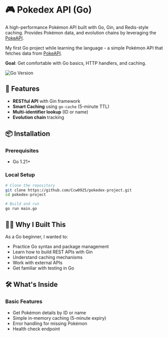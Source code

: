 # 🎮 Pokedex API (Go)

A high-performance Pokémon API built with Go, Gin, and Redis-style caching. Provides Pokémon data, and evolution chains by leveraging the [PokeAPI](https://pokeapi.co/).

My first Go project while learning the language - a simple Pokémon API that fetches data from [PokeAPI](https://pokeapi.co/). 

**Goal**: Get comfortable with Go basics, HTTP handlers, and caching.

![Go Version](https://img.shields.io/badge/Go-1.24+-blue)

## 🌟 Features

- **RESTful API** with Gin framework
- **Smart Caching** using `go-cache` (5-minute TTL)
- **Multi-identifier lookup** (ID or name)
- **Evolution chain** tracking

## 📦 Installation

### Prerequisites
- Go 1.21+

### Local Setup
```bash
# Clone the repository
git clone https://github.com/Ccw0925/pokedex-project.git
cd pokedex-project

# Build and run
go run main.go
```

## 🧑‍💻 Why I Built This

As a Go beginner, I wanted to:
- Practice Go syntax and package management
- Learn how to build REST APIs with Gin
- Understand caching mechanisms
- Work with external APIs
- Get familiar with testing in Go

## 🛠️ What's Inside

### Basic Features
- Get Pokémon details by ID or name
- Simple in-memory caching (5-minute expiry)
- Error handling for missing Pokémon
- Health check endpoint